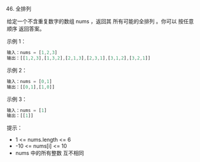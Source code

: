 46. 全排列

给定一个不含重复数字的数组 nums ，返回其 所有可能的全排列 。你可以 按任意顺序 返回答案。

 

示例 1：
```js
输入：nums = [1,2,3]
输出：[[1,2,3],[1,3,2],[2,1,3],[2,3,1],[3,1,2],[3,2,1]]
```
示例 2：
```js
输入：nums = [0,1]
输出：[[0,1],[1,0]]
```
示例 3：
```js
输入：nums = [1]
输出：[[1]]
``` 
提示：
- 1 <= nums.length <= 6
- -10 <= nums[i] <= 10
- nums 中的所有整数 互不相同